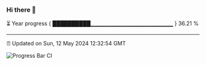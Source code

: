 ### Hi there 👋

⏳ Year progress { ██████████▁▁▁▁▁▁▁▁▁▁▁▁▁▁▁▁▁▁▁▁ } 36.21 %

---

⏰ Updated on Sun, 12 May 2024 12:32:54 GMT

![Progress Bar CI](https://github.com/ZhaoGui/ZhaoGui/workflows/Progress%20Bar%20CI/badge.svg)
